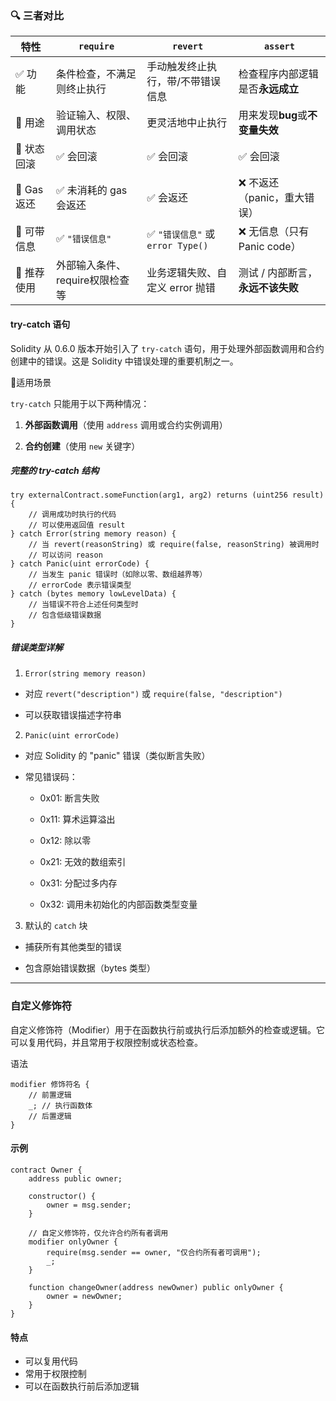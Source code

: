 ###  🔍 三者对比

| 特性        | `require`           | `revert`                    | `assert`              |
| --------- | ------------------- | --------------------------- | --------------------- |
| ✅ 功能      | 条件检查，不满足则终止执行       | 手动触发终止执行，带/不带错误信息           | 检查程序内部逻辑是否**永远成立**    |
| 🎯 用途     | 验证输入、权限、调用状态        | 更灵活地中止执行                    | 用来发现**bug**或**不变量失效** |
| 🔄 状态回滚   | ✅ 会回滚               | ✅ 会回滚                       | ✅ 会回滚                 |
| 💸 Gas 返还 | ✅ 未消耗的 gas 会返还      | ✅ 会返还                       | ❌ 不返还（panic，重大错误）     |
| 📢 可带信息   | ✅ `"错误信息"`          | ✅ `"错误信息"` 或 `error Type()` | ❌ 无信息（只有 Panic code）  |
| 🧱 推荐使用   | 外部输入条件、require权限检查等 | 业务逻辑失败、自定义 error 抛错         | 测试 / 内部断言，**永远不该失败**  |



####  try-catch 语句

Solidity 从 0.6.0 版本开始引入了 `try-catch` 语句，用于处理外部函数调用和合约创建中的错误。这是 Solidity 中错误处理的重要机制之一。

🚨适用场景

`try-catch` 只能用于以下两种情况：

1. **外部函数调用**（使用 `address` 调用或合约实例调用）
    
2. **合约创建**（使用 `new` 关键字）

##### 完整的 try-catch 结构

```solidity
try externalContract.someFunction(arg1, arg2) returns (uint256 result) {
    // 调用成功时执行的代码
    // 可以使用返回值 result
} catch Error(string memory reason) {
    // 当 revert(reasonString) 或 require(false, reasonString) 被调用时
    // 可以访问 reason
} catch Panic(uint errorCode) {
    // 当发生 panic 错误时（如除以零、数组越界等）
    // errorCode 表示错误类型
} catch (bytes memory lowLevelData) {
    // 当错误不符合上述任何类型时
    // 包含低级错误数据
}
```


##### 错误类型详解

 1. `Error(string memory reason)`

- 对应 `revert("description")` 或 `require(false, "description")`
    
- 可以获取错误描述字符串
    

2. `Panic(uint errorCode)`

- 对应 Solidity 的 "panic" 错误（类似断言失败）
    
- 常见错误码：
    
    - 0x01: 断言失败
        
    - 0x11: 算术运算溢出
        
    - 0x12: 除以零
        
    - 0x21: 无效的数组索引
        
    - 0x31: 分配过多内存
        
    - 0x32: 调用未初始化的内部函数类型变量
        

3. 默认的 `catch` 块

- 捕获所有其他类型的错误
    
- 包含原始错误数据（bytes 类型）

  
---

### 自定义修饰符

自定义修饰符（Modifier）用于在函数执行前或执行后添加额外的检查或逻辑。它可以复用代码，并且常用于权限控制或状态检查。

语法
```solidity
modifier 修饰符名 {
    // 前置逻辑
    _; // 执行函数体
    // 后置逻辑
}
```

#### 示例
```solidity
contract Owner {
    address public owner;

    constructor() {
        owner = msg.sender;
    }

    // 自定义修饰符，仅允许合约所有者调用
    modifier onlyOwner {
        require(msg.sender == owner, "仅合约所有者可调用");
        _;
    }

    function changeOwner(address newOwner) public onlyOwner {
        owner = newOwner;
    }
}
```

#### 特点
- 可以复用代码
- 常用于权限控制
- 可以在函数执行前后添加逻辑
